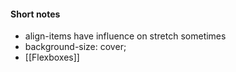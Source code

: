 #### Short notes

- align-items have influence on stretch sometimes
- background-size: cover;
- [[Flexboxes]]